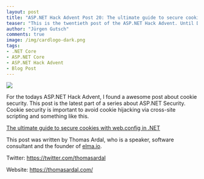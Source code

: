 ```yaml
---
layout: post
title: "ASP.NET Hack Advent Post 20: The ultimate guide to secure cookies with web.config in .NET"
teaser: "This is the twentieth post of the ASP.NET Hack Advent. Until December 24th I'm going to post a link to a good community resource per day and a few lines about it."
author: "Jürgen Gutsch"
comments: true
image: /img/cardlogo-dark.png
tags: 
- .NET Core
- ASP.NET Core
- ASP.NET Hack Advent
- Blog Post
---
```


![]({{site.baseurl}}/img/advent/advent.jpg)

For the todays ASP.NET Hack Advent, I found a awesome post about cookie security. This post is the latest part of a series about ASP.NET Security. Cookie security is important to avoid cookie hijacking via cross-site scripting and something like this. 

[The ultimate guide to secure cookies with web.config in .NET](https://blog.elmah.io/the-ultimate-guide-to-secure-cookies-with-web-config-in-net/)

This post was written by Thomas Ardal, who is a speaker, software consultant and the founder of [elma.io](https://elmah.io/).

Twitter: https://twitter.com/thomasardal

Website: https://thomasardal.com/